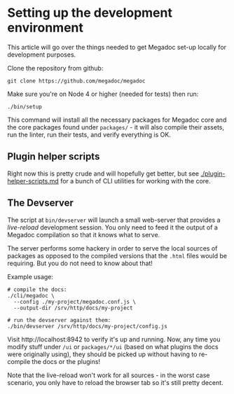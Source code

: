 # Setting up the development environment

This article will go over the things needed to get Megadoc set-up locally for
development purposes.

Clone the repository from github:

    git clone https://github.com/megadoc/megadoc

Make sure you're on Node 4 or higher (needed for tests) then run:

    ./bin/setup

This command will install all the necessary packages for Megadoc core and the
core packages found under `packages/` - it will also compile their assets, run
the linter, run their tests, and verify everything is OK.

## Plugin helper scripts

Right now this is pretty crude and will hopefully get better, but see 
[./plugin-helper-scripts.md](./plugin-helper-scripts.md) for a bunch of CLI utilities for working with
the core.

## The Devserver

The script at `bin/devserver` will launch a small web-server that provides a
_live-reload_ development session. You only need to feed it the output of a
Megadoc compilation so that it knows what to serve.

The server performs some hackery in order to serve the local sources of 
packages as opposed to the compiled versions that the `.html` files would
be requiring. But you do not need to know about that!

Example usage:

```shell
# compile the docs:
./cli/megadoc \
  --config ./my-project/megadoc.conf.js \
  --output-dir /srv/http/docs/my-project

# run the devserver against them:
./bin/devserver /srv/http/docs/my-project/config.js
```

Visit http://localhost:8942 to verify it's up and running. Now, any time you
modify stuff under `/ui` or `packages/*/ui` (based on what plugins the docs
were originally using), they should be picked up without having to re-compile
the docs or the plugins!

Note that the live-reload won't work for all sources - in the worst case 
scenario, you only have to reload the browser tab so it's still pretty decent.